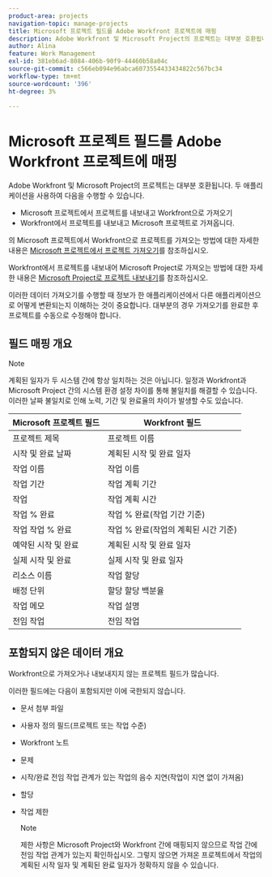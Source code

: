 ```yaml
---
product-area: projects
navigation-topic: manage-projects
title: Microsoft 프로젝트 필드를 Adobe Workfront 프로젝트에 매핑
description: Adobe Workfront 및 Microsoft Project의 프로젝트는 대부분 호환됩니다. 이 문서에서는 두 애플리케이션에서 가장 일반적인 프로젝트 필드가 서로 매핑되는 방식을 설명합니다.
author: Alina
feature: Work Management
exl-id: 381eb6ad-8084-406b-90f9-44460b58a04c
source-git-commit: c566eb094e96abca6073554433434822c567bc34
workflow-type: tm+mt
source-wordcount: '396'
ht-degree: 3%

---
```


# Microsoft 프로젝트 필드를 Adobe Workfront 프로젝트에 매핑

Adobe Workfront 및 Microsoft Project의 프로젝트는 대부분 호환됩니다. 두 애플리케이션을 사용하여 다음을 수행할 수 있습니다.

* Microsoft 프로젝트에서 프로젝트를 내보내고 Workfront으로 가져오기
* Workfront에서 프로젝트를 내보내고 Microsoft 프로젝트로 가져옵니다. 

의 Microsoft 프로젝트에서 Workfront으로 프로젝트를 가져오는 방법에 대한 자세한 내용은 [Microsoft 프로젝트에서 프로젝트 가져오기](../../../manage-work/projects/create-projects/import-project-from-ms-project.md)를 참조하십시오.

Workfront에서 프로젝트를 내보내어 Microsoft Project로 가져오는 방법에 대한 자세한 내용은 [Microsoft Project로 프로젝트 내보내기](../../../manage-work/projects/manage-projects/export-project-to-ms-project.md)를 참조하십시오.

이러한 데이터 가져오기를 수행할 때 정보가 한 애플리케이션에서 다른 애플리케이션으로 어떻게 변환되는지 이해하는 것이 중요합니다. 대부분의 경우 가져오기를 완료한 후 프로젝트를 수동으로 수정해야 합니다. 

## 필드 매핑 개요

>[!NOTE]
>
>계획된 일자가 두 시스템 간에 항상 일치하는 것은 아닙니다. 일정과 Workfront과 Microsoft Project 간의 시스템 환경 설정 차이를 통해 불일치를 해결할 수 있습니다. 이러한 날짜 불일치로 인해 노력, 기간 및 완료율의 차이가 발생할 수도 있습니다.

| **Microsoft 프로젝트 필드** | **Workfront 필드** |
|---|---|
| 프로젝트 제목 | 프로젝트 이름 |
| 시작 및 완료 날짜 | 계획된 시작 및 완료 일자 |
| 작업 이름 | 작업 이름 |
| 작업 기간 | 작업 계획 기간 |
| 작업 | 작업 계획 시간 |
| 작업 % 완료 | 작업 % 완료(작업 기간 기준) |
| 작업 작업 % 완료 | 작업 % 완료(작업의 계획된 시간 기준) |
| 예약된 시작 및 완료 | 계획된 시작 및 완료 일자 |
| 실제 시작 및 완료 | 실제 시작 및 완료 일자 |
| 리소스 이름 | 작업 할당 |
| 배정 단위 | 할당 할당 백분율 |
| 작업 메모 | 작업 설명 |
| 전임 작업 | 전임 작업 |

## 포함되지 않은 데이터 개요

Workfront으로 가져오거나 내보내지지 않는 프로젝트 필드가 많습니다.

이러한 필드에는 다음이 포함되지만 이에 국한되지 않습니다.

* 문서 첨부 파일
* 사용자 정의 필드(프로젝트 또는 작업 수준)
* Workfront 노트
* 문제
* 시작/완료 전임 작업 관계가 있는 작업의 음수 지연(작업이 지연 없이 가져옴)
* 할당
* 작업 제한

  >[!NOTE]
  >
  >제한 사항은 Microsoft Project와 Workfront 간에 매핑되지 않으므로 작업 간에 전임 작업 관계가 있는지 확인하십시오. 그렇지 않으면 가져온 프로젝트에서 작업의 계획된 시작 일자 및 계획된 완료 일자가 정확하지 않을 수 있습니다. 
